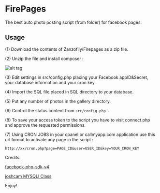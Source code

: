 FirePages
====================
The best auto photo posting script (from folder) for facebook pages.


Usage
-----
(1) Download the contents of Zanzofily/Firepages as a zip file.

(2) Unzip the file and install composer :

![alt tag](http://im83.gulfup.com/X1xeNg.png)

(3) Edit settings in src/config.php placing your Facebook appID&Secret, your database information and your cron key.

(4) Import the SQL file placed in SQL directory to your database.

(5) Put any number of photos in the gallery directory.

(6) Control the status content from ```src/config.php ```.

(8) To save your access token to the script you have to visit connect.php and approve the requested permissions. 

(7) Using CRON JOBS in your cpanel or callmyapp.com application use this url format to activate any page in the script :

``` http://xx/cron.php?page=PAGE_ID&user=USER_ID&key=YOUR_CRON_KEY ```

Credits:

[facebook-php-sdk-v4](https://github.com/facebook/facebook-php-sdk-v4)

[joshcam MYSQLI Class](https://github.com/joshcam/PHP-MySQLi-Database-Class)

Enjoy!
